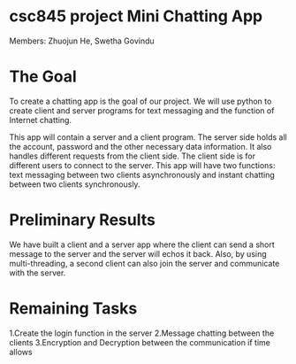 # csc845 project Mini Chatting App

Members: Zhuojun He,  Swetha Govindu

# The Goal
To create a chatting app is the goal of our project. We will use python to create client and server programs for text messaging and the function of Internet chatting.

This app will contain a server and a client program. The server side holds all the account, password and the other necessary data information. It also handles different requests from the client side. The client side is for different users to connect to the server. This app will have two functions: text messaging between two clients asynchronously and instant chatting between two clients synchronously.   



# Preliminary Results
We have built a client and a server app where the client can send a short message to the server and the server will echos it back. Also, by using multi-threading, a second client can also join the server and communicate with the server. 


# Remaining Tasks
1.Create the login function in the server
2.Message chatting between the clients
3.Encryption and Decryption between the communication if time allows


